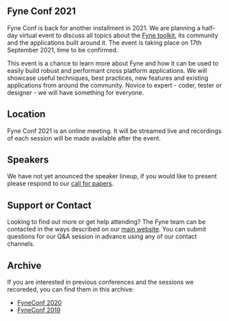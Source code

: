 ## Fyne Conf 2021

Fyne Conf is back for another installment in 2021.
We are planning a half-day virtual event to discuss all topics about the [Fyne toolkit](https://github.com/fyne-io/fyne), its community and the applications built around it.
The event is taking place on 17th September 2021, time to be confirmed.

This event is a chance to learn more about Fyne and how it can be used to
easily build robust and performant cross platform applications.
We will showcase useful techniques, best practices, new features and existing applications from around the community.
Novice to expert - coder, tester or designer - we will have something for everyone.

## Location

Fyne Conf 2021 is an online meeting. It will be streamed live and recordings of
each session will be made available after the event.

## Speakers

We have not yet anounced the speaker lineup, if you would like to present
please respond to our [call for papers](https://papercall.io/fyneconf2021).

## Support or Contact

Looking to find out more or get help attending? The Fyne team can be contacted
in the ways described on our [main website](https://fyne.io/#contact).
You can submit questions for our Q&A session in advance using any of our contact channels.


## Archive

If you are interested in previous conferences and the sessions we recoreded, you can find them in this archive:

* [FyneConf 2020](/archive/2020)
* [FyneConf 2019](/archive/2019)

